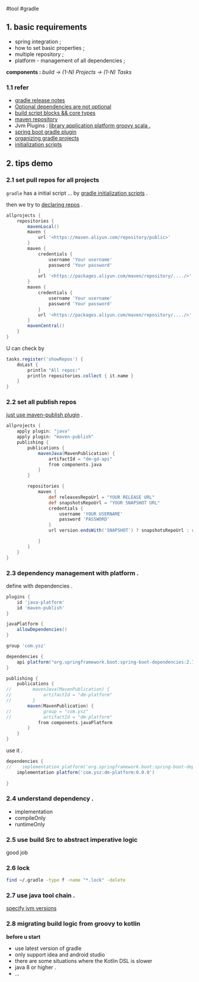 
#tool #gradle

## 1. basic requirements

-   spring integration ;
-   how to set basic properties ;
-   multiple repository ;
-   platform - management of all dependencies ;

**********************components :********************** _build → (1-N) Projects → (1-N) Tasks_

### 1.1 refer

-   [gradle release notes](https://gradle.org/releases/)
-   [Optional dependencies are not optional](https://blog.gradle.org/optional-dependencies)
-   [build script blocks && core types](https://docs.gradle.org/current/dsl/org.gradle.api.Project.html#org.gradle.api.Project:allprojects(groovy.lang.Closure))
-   [maven repository](https://docs.gradle.org/current/userguide/declaring_repositories.html#sec:maven_repo)
-   Jvm Plugins : [library application platform groovy scala .](https://docs.gradle.org/current/userguide/java_library_plugin.html)
-   [spring boot gradle plugin](https://docs.spring.io/spring-boot/docs/current/gradle-plugin/reference/htmlsingle/#introduction)
-   [organizing gradle projects](https://docs.gradle.org/current/userguide/organizing_gradle_projects.html#organizing_gradle_projects)
-   [initialization scripts](https://docs.gradle.org/current/userguide/init_scripts.html)


## 2. tips demo

### 2.1 set pull repos for all projects

`gradle` has a initial script … by [gradle initialization scripts](https://docs.gradle.org/current/userguide/init_scripts.html) .

then we try to [declaring repos](https://docs.gradle.org/current/userguide/declaring_repositories.html) .

```groovy
allprojects {
    repositories {
        mavenLocal()
        maven {
            url '<https://maven.aliyun.com/repository/public>'
        }
        maven {
            credentials {
                username 'Your username'
                password 'Your password'
            }
            url '<https://packages.aliyun.com/maven/repository/..../>'
        }
        maven {
            credentials {
                username 'Your username'
                password 'Your password'
            }
            url '<https://packages.aliyun.com/maven/repository/..../>'
        }
        mavenCentral()
    }
}
```

U can check by

```groovy
tasks.register('showRepos') {
    doLast {
        println "All repos:"
        println repositories.collect { it.name }
    }
}
```

### 2.2 set all publish repos

[just use maven-publish plugin](https://docs.gradle.org/current/userguide/publishing_maven.html) .

```groovy
allprojects {
    apply plugin: "java"
    apply plugin: "maven-publish"
    publishing {
        publications {
            mavenJava(MavenPublication) {
                artifactId = "dm-gd-api"
                from components.java
            }
        }

        repositories {
            maven {
                def releasesRepoUrl = "YOUR RELEASE URL"
                def snapshotsRepoUrl = "YOUR SNAPSHOT URL"
                credentials {
                    username 'YOUR USERNAME'
                    password 'PASSWORD'
                }
                url version.endsWith('SNAPSHOT') ? snapshotsRepoUrl : releasesRepoUrl

            }
        }
    }
} 
```

### 2.3 dependency management with platform .

define with dependencies .

```groovy
plugins {
    id 'java-platform'
    id 'maven-publish'
}

javaPlatform {
    allowDependencies()
}

group 'com.ysz'

dependencies {
    api platform("org.springframework.boot:spring-boot-dependencies:2.7.5")
}

publishing {
    publications {
//        mavenJava(MavenPublication) {
//            artifactId = "dm-platform"
//        }
        maven(MavenPublication) {
//            group = "com.ysz"
//            artifactId = "dm-platform"
            from components.javaPlatform
        }
    }
}
```

use it .

```groovy
dependencies {
//    implementation platform('org.springframework.boot:spring-boot-dependencies:2.7.5
    implementation platform('com.ysz:dm-platform:0.0.0')
 
}
```

### 2.4 understand dependency .

-   implementation
-   compileOnly
-   runtimeOnly

### 2.5 use build Src to abstract imperative logic

good job

### 2.6 lock

```bash
find ~/.gradle -type f -name "*.lock" -delete
```

### 2.7 use java tool chain .

[specify jvm versions](https://docs.gradle.org/current/userguide/toolchains.html#toolchains)

### 2.8 migrating build logic from groovy to kotlin

****before u start****

-   use latest version of gradle
-   only support idea and android studio
-   there are some situations where the Kotlin DSL is slower
-   java 8 or higher .
-   …